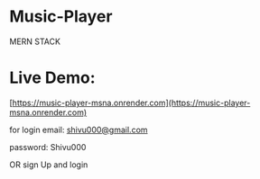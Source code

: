 # Music-Player
MERN STACK

# Live Demo:

[https://music-player-msna.onrender.com](https://music-player-msna.onrender.com)

for login email: shivu000@gmail.com

password: Shivu000

OR sign Up and login
